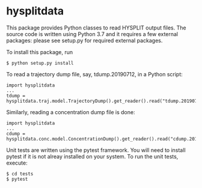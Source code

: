 # hysplitdata

This package provides Python classes to read HYSPLIT output files.  The
source code is written using Python 3.7 and it requires a few external
packages: please see setup.py for required external packages.

To install this package, run

    $ python setup.py install

To read a trajectory dump file, say, tdump.20190712, in a Python script:

    import hysplitdata
    ...
    tdump = hysplitdata.traj.model.TrajectoryDump().get_reader().read("tdump.20190712")

Similarly, reading a concentration dump file is done:

    import hysplitdata
    ...
    cdump = hysplitdata.conc.model.ConcentrationDump().get_reader().read("cdump.20190712")

Unit tests are written using the pytest framework. You will need to install
pytest if it is not alreay installed on your system.  To run the unit tests,
execute:

    $ cd tests
    $ pytest
